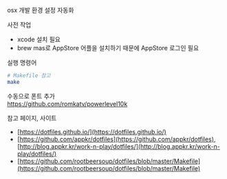 osx 개발 환경 설정 자동화

사전 작업
* xcode 설치 필요
* brew mas로 AppStore 어플을 설치하기 때문에 AppStore 로그인 필요

실행 명령어
```bash
# Makefile 참고
make
```

수동으로 폰트 추가  
https://github.com/romkatv/powerlevel10k


참고 페이지, 사이트
* [https://dotfiles.github.io/](https://dotfiles.github.io/)
* [https://github.com/appkr/dotfiles](https://github.com/appkr/dotfiles), [http://blog.appkr.kr/work-n-play/dotfiles/](http://blog.appkr.kr/work-n-play/dotfiles/)
* [https://github.com/rootbeersoup/dotfiles/blob/master/Makefile](https://github.com/rootbeersoup/dotfiles/blob/master/Makefile)
